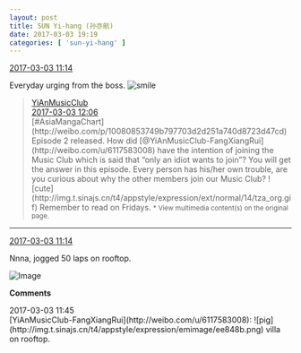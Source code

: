 ```yaml
---
layout: post
title: SUN Yi-hang (孙亦航)
date: 2017-03-03 19:19
categories: [ 'sun-yi-hang' ]
---
```


<div class="weibo-info">
  <a href="http://weibo.com/6108316220/Ey3RLnR43">2017-03-03 11:14</a>
</div>

Everyday urging from the boss. ![smile](http://img.t.sinajs.cn/t4/appstyle/expression/ext/normal/5c/huanglianwx_org.gif)

<!-- more -->

> <div class="weibo-post-name">
>   <a href="http://weibo.com/u/6094546964">YiAnMusicClub</a>
> </div>
> <div class="weibo-info">
>   <a href="http://weibo.com/6094546964/Ey40M82op">2017-03-03 12:06</a>
> </div>  
> [#AsiaMangaChart](http://weibo.com/p/10080853749b797703d2d251a740d8723d47cd) Episode 2 released. How did [@YiAnMusicClub-FangXiangRui](http://weibo.com/u/6117583008) have the intention of joining the Music Club which is said that “only an idiot wants to join”? You will get the answer in this episode. Every person has his/her own trouble, are you curious about why the other members join our Music Club? ![cute](http://img.t.sinajs.cn/t4/appstyle/expression/ext/normal/14/tza_org.gif) Remember to read on Fridays.  
> <small>* View multimedia content(s) on the original page.</small>

---

<div class="weibo-info">
  <a href="http://weibo.com/6108316220/Ey3RLnR43">2017-03-03 11:14</a>
</div>

Nnna, jogged 50 laps on rooftop.

![Image](https://wx2.sinaimg.cn/mw690/006FnS5mgy1fd9i62z2ydj30qo0zkqcn.jpg)

**Comments**

<div class="weibo-info">2017-03-03 11:45</div>
[YiAnMusicClub-FangXiangRui](http://weibo.com/u/6117583008): ![pig](http://img.t.sinajs.cn/t4/appstyle/expression/emimage/ee848b.png) villa on rooftop.
